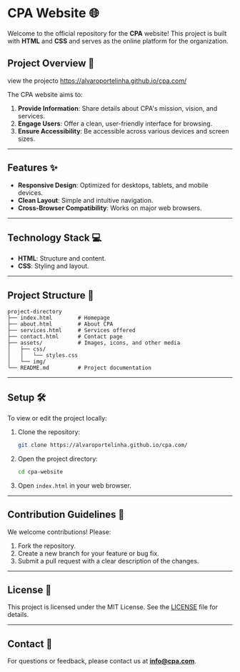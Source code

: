 # CPA Website 🌐

Welcome to the official repository for the **CPA** website! This project is built with **HTML** and **CSS** and serves as the online platform for the organization.

## Project Overview 📝

view the projecto https://alvaroportelinha.github.io/cpa.com/

The CPA website aims to:

1. **Provide Information**: Share details about CPA's mission, vision, and services.
2. **Engage Users**: Offer a clean, user-friendly interface for browsing.
3. **Ensure Accessibility**: Be accessible across various devices and screen sizes.

---

## Features ✨

- **Responsive Design**: Optimized for desktops, tablets, and mobile devices.
- **Clean Layout**: Simple and intuitive navigation.
- **Cross-Browser Compatibility**: Works on major web browsers.

---

## Technology Stack 💻

- **HTML**: Structure and content.
- **CSS**: Styling and layout.

---

## Project Structure 📂

```
project-directory
├── index.html        # Homepage
├── about.html        # About CPA
├── services.html     # Services offered
├── contact.html      # Contact page
├── assets/           # Images, icons, and other media
│   ├── css/
│   │   └── styles.css
│   └── img/
└── README.md         # Project documentation
```

---

## Setup 🛠️

To view or edit the project locally:

1. Clone the repository:

   ```bash
   git clone https://alvaroportelinha.github.io/cpa.com/
   ```

2. Open the project directory:

   ```bash
   cd cpa-website
   ```

3. Open `index.html` in your web browser.

---

## Contribution Guidelines 🤝

We welcome contributions! Please:

1. Fork the repository.
2. Create a new branch for your feature or bug fix.
3. Submit a pull request with a clear description of the changes.

---

## License 📜

This project is licensed under the MIT License. See the [LICENSE](LICENSE) file for details.

---

## Contact 📧

For questions or feedback, please contact us at **info@cpa.com**.
